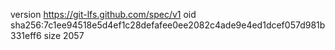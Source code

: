 version https://git-lfs.github.com/spec/v1
oid sha256:7c1ee94518e5d4ef1c28defafee0ee2082c4ade9e4ed1dcef057d981b331eff6
size 2057
